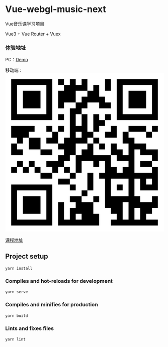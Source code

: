 # Vue-webgl-music-next

Vue音乐课学习项目

Vue3 + Vue Router + Vuex

### 体验地址

PC：[Demo](https://music.nsearh.com/)  

移动端：![mobile](./public/images/qrcode.png)

[课程地址](https://coding.imooc.com/class/503.html)

## Project setup
```
yarn install
```

### Compiles and hot-reloads for development
```
yarn serve
```

### Compiles and minifies for production
```
yarn build
```

### Lints and fixes files
```
yarn lint
```
